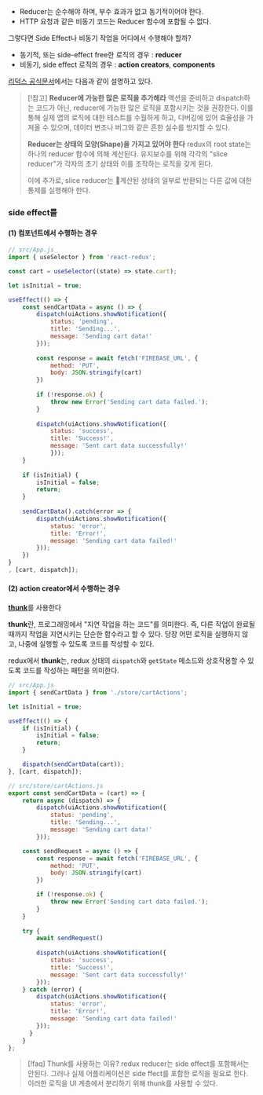 - Reducer는  순수해야 하며, 부수 효과가 없고 동기적이어야 한다.
- HTTP 요청과  같은 비동기 코드는 Reducer 함수에 포함될 수 없다.

그렇다면 Side Effect나 비동기 작업을 어디에서 수행해야 할까?
- 동기적, 또는 side-effect free한 로직의 경우 : **reducer**
- 비동기, side effect 로직의 경우 : **action creators**, **components**

[리덕스 공식문서](https://redux.js.org/style-guide/#put-as-much-logic-as-possible-in-reducers)에서는 다음과 같이 설명하고 있다.

> [!참고] 
> **Reducer에 가능한 많은 로직을 추가해라**
> 액션을 준비하고 dispatch하는 코드가 아닌, reducer에 가능한 많은 로직을 포함시키는 것을 권장한다. 이를 통해 실제 앱의 로직에 대한 테스트를 수월하게 하고, 디버깅에 있어 효율성을 가져올 수 있으며, 데이터 변조나 버그와 같은 흔한 실수를 방지할 수 있다.
> 
> **Reducer는 상태의 모양(Shape)을 가지고 있어야 한다**
> redux의 root state는 하나의 reducer 함수에 의해 계산된다. 유지보수를 위해 각각의 "slice reducer"가 각자의 초기 상태와 이를 조작하는 로직을 갖게 된다.
> 
> 이에 추가로, slice reducer는 계산된 상태의 일부로 반환되는 다른 값에 대한 통제를 실행해아 한다.


### side effect를
#### (1) 컴포넌트에서 수행하는 경우
```javascript
// src/App.js
import { useSelector } from 'react-redux';

const cart = useSelector((state) => state.cart);

let isInitial = true;

useEffect(() => {
	const sendCartData = async () => {
		dispatch(uiActions.showNotification({
			status: 'pending',
			title: 'Sending...',
			message: 'Sending cart data!'
		}));
	
		const response = await fetch('FIREBASE_URL', {
			method: 'PUT',
			body: JSON.stringify(cart)
		})
	
		if (!response.ok) {
			throw new Error('Sending cart data failed.');
		}
	
		dispatch(uiActions.showNotification({
			status: 'success',
			title: 'Success!',
			message: 'Sent cart data successfully!'
			}));
	}
	
	if (isInitial) {
		isInitial = false;
		return;
	}
	  
	sendCartData().catch(error => {
		dispatch(uiActions.showNotification({
			status: 'error',
			title: 'Error!',
			message: 'Sending cart data failed!'
		}));
	})
}
, [cart, dispatch]);
```

#### (2) action creator에서 수행하는 경우
[**thunk**](https://redux.js.org/usage/writing-logic-thunks)를 사용한다

**thunk**란, 프로그래밍에서 "지연 작업을 하는 코드"를 의미한다. 즉, 다른 작업이 완료될 때까지 작업을 지연시키는 단순한 함수라고 할 수 있다.
당장 어떤 로직을 실행하지 않고, 나중에 실행할 수 있도록 코드를 작성할 수 있다.

redux에서 **thunk**는, redux 상태의 `dispatch`와 `getState` 메소드와 상호작용할 수 있도록 코드를 작성하는 패턴을 의미한다.

```javascript
// src/App.js
import { sendCartData } from './store/cartActions';

let isInitial = true;

useEffect(() => {
	if (isInitial) {
		isInitial = false;
		return;
	}

	dispatch(sendCartData(cart));
}, [cart, dispatch]);
```

```javascript
// src/store/cartActions.js
export const sendCartData = (cart) => {
	return async (dispatch) => {
		dispatch(uiActions.showNotification({
			status: 'pending',
			title: 'Sending...',
			message: 'Sending cart data!'
		}));

	const sendRequest = async () => {
		const response = await fetch('FIREBASE_URL', {
			method: 'PUT',
			body: JSON.stringify(cart)
		})

		if (!response.ok) {
			throw new Error('Sending cart data failed.');
		}
	}
	
	try {
		await sendRequest()
		
		dispatch(uiActions.showNotification({
			status: 'success',
			title: 'Success!',
			message: 'Sent cart data successfully!'
		}));
	} catch (error) {
		dispatch(uiActions.showNotification({
			status: 'error',
			title: 'Error!',
			message: 'Sending cart data failed!'
		}));
	  }
	}
};
```

> [!faq] Thunk를 사용하는 이유?
> redux reducer는 side effect를 포함해서는 안된다.
> 그러나 실제 어플리케이션은 side ffect를 포함한 로직을 필요로 한다. 이러한 로직을 UI 계층에서 분리하기 위해 thunk를 사용할 수 있다.